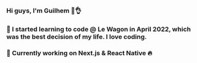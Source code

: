 ### Hi guys, I'm Guilhem 🤙👌
### 🚀 I started learning to code @ Le Wagon in April 2022, which was the best decision of my life. I love coding.
### 🚀 Currently working on Next.js & React Native 🔥

<!--
**ghidalg0/ghidalg0** is a ✨ _special_ ✨ repository because its `README.md` (this file) appears on your GitHub profile.

Here are some ideas to get you started:

- 🔭 I’m currently working on ...
- 🌱 I’m currently learning ...
- 👯 I’m looking to collaborate on ...
- 🤔 I’m looking for help with ...
- 💬 Ask me about ...
- 📫 How to reach me: ...
- 😄 Pronouns: ...
- ⚡ Fun fact: ...
-->
